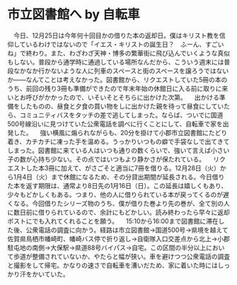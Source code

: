 # 市立図書館へ by 自転車

<div class="section">　今日、12月25日は今年何十回目かの借りた本の返却日。僕はキリスト教を信仰しているわけではないので「イエス・キリストの誕生日？　ふーん、すごいね」で終わり。また、わざわざ天神・博多の繁華街に飛び込んでいくような真似もしない。普段から通学時に通過している場所なんだから、こういう週末には普段なかなか行かないような人に列車のスペースと街のスペースを譲ろうではないか――なんてことは考えなかった。図書館から、リクエストしていた5冊の本のうち、前回の残り3冊も準備ができたので年末年始の休館日に入る前に取りに来いとお呼びがかかったので、いそいそとそちらに出かけた次第。 　出かける準備をしたものの、昼食と夕食の買い物をしに出かけた親を待って昼食にしていたら、コミュニティバスをタッチの差で逃してしまった。ならば、ついでに国道500号線沿いに見つけていた公衆電話を調べに行くことにして、自転車で家を出発した。 　強い横風に煽られながらも、20分を掛けて小郡市立図書館にたどり着き、カチカチに凍った手を温める。うっかりいつもの癖で手袋なしで出てきてしまった。図書館に来ている人はいつも通りの数くらいで、強いて言えば小さい子の数が心持ち少ない。その点ではいつもより静かさが保たれている。 　リクエストした本3冊に加えて、がさごそと適当に7冊を借りる。12月28日（火）から1月4日（火）まで休館になるため、その分貸出期間が延長される。今日借りた本を返す期限は、通常より8日先の1月16日（日）。この延長は嬉しくもあり、少々もどかしくもある。つまり、他の人に借りられている本が戻ってくるのが遅くなる。今回借りたシリーズ物のうち、僕が借りた巻より先の巻が、全て別の人に数日前に借りられているので、余計にもどかしい。読み終わったら早々に返却ポストにでも入れてくれることを願う。 　15:10から16:00まで図書館に滞在した後、公衆電話の調査に向かう。経路は市立図書館→国道500号→県境を越えて佐賀県鳥栖市幡崎町、幡崎バス停で折り返し→自衛隊入口交差点から北上→小郡駐屯地の南側→大保駅→県道88号バイパス→自宅。この区間の半分以上において歩道が整備されていないか、やたらと幅が狭い。車を避けつつ公衆電話の調査と撮影をして帰宅。かなりの速さで自転車を漕いだため、家に着いた時にはしっかり汗をかいていた。</div>